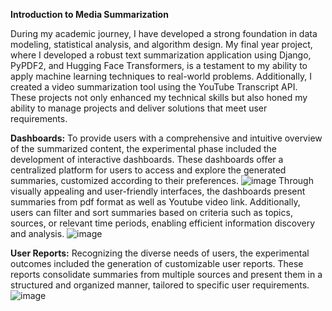 **Introduction to Media Summarization**

During my academic journey, I have developed a strong foundation in data modeling, statistical analysis, and algorithm design. My final year project, where I developed a robust text summarization application using Django, PyPDF2, and Hugging Face Transformers, is a testament to my ability to apply machine learning techniques to real-world problems. Additionally, I created a video summarization tool using the YouTube Transcript API. These projects not only enhanced my technical skills but also honed my ability to manage projects and deliver solutions that meet user requirements.






**Dashboards:**
To provide users with a comprehensive and intuitive overview of the summarized content, the experimental phase included the development of interactive dashboards. These dashboards offer a centralized platform for users to access and explore the generated summaries, customized according to their preferences.
![image](https://github.com/user-attachments/assets/3265d71d-590b-40d1-ab4b-e36b16d928c2)
Through visually appealing and user-friendly interfaces, the dashboards present summaries from pdf format as well as Youtube video link. Additionally, users can filter and sort summaries based on criteria such as topics, sources, or relevant time periods, enabling efficient information discovery and analysis.
![image](https://github.com/user-attachments/assets/c92ab66e-2112-462b-b7ee-22889ba70adb)






**User Reports:**
Recognizing the diverse needs of users, the experimental outcomes included the generation of customizable user reports. 
These reports consolidate summaries from multiple sources and present them in a structured and organized manner, tailored to specific user requirements. 
![image](https://github.com/user-attachments/assets/86e0ce95-be2f-4fdc-aa4a-4349046fccbe)

